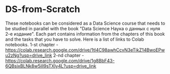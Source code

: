 # DS-from-Scratch
These notebooks can be considered as a Data Science course that needs to be studied in parallel with the book "Data Science Наука о данных с нуля 2-е издание". 
Each part contains information from the chapters of this book and the tasks that you have to solve. 
Here is a list of links to Colab notebooks.
1-st chapter - https://colab.research.google.com/drive/1tl4C98awhCcvN3eTikZ14BwoEPwu2zNg?usp=drive_link
2-nd chapter - https://colab.research.google.com/drive/1g8BbF43-6QBsixBLNk8w5ill9sTXIy4L?usp=drive_link
